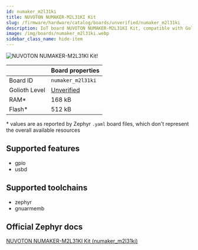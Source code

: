 ```yaml
---
id: numaker_m2l31ki
title: NUVOTON NUMAKER-M2L31KI Kit
slug: /firmware/hardware/catalog/boards/unverified/numaker_m2l31ki
description: IoT board NUVOTON NUMAKER-M2L31KI Kit, compatible with Golioth at unverified level.
image: /img/boards/numaker_m2l31ki.webp
sidebar_class_name: hide-item
---
```


[//]: # (This is an auto-generated file, do not edit! Changes to it will be lost upon re-generation)

![NUVOTON NUMAKER-M2L31KI Kit!](/img/boards/numaker_m2l31ki.webp "NUVOTON NUMAKER-M2L31KI Kit")

|                | Board properties     |
| -------------  | -------------------- |
| Board ID       | `numaker_m2l31ki` |
| Golioth Level  | [Unverified](/firmware/hardware#unverified-boards) |
| RAM*           | 168 kB |
| Flash*         | 512 kB |

\* values are as reported by Zephyr `.yaml` board files, which don't represent the overall available resources



## Supported features

* gpio
* usbd

## Supported toolchains

* zephyr
* gnuarmemb

## Official Zephyr docs

[NUVOTON NUMAKER-M2L31KI Kit (numaker_m2l31ki)](https://docs.zephyrproject.org/latest/boards/nuvoton/numaker_m2l31ki/doc/index.html)
